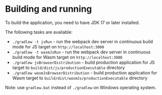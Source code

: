 # Building and running

To build the application, you need to have JDK 17 or later installed.

The following tasks are available:

- `./gradlew -t jsRun` - run the webpack dev server in continuous build mode for JS target on `http://localhost:3000`
- `./gradlew -t wasmJsRun` - run the webpack dev server in continuous build mode for Wasm target on `http://localhost:3000`
- `./gradlew jsBrowserDistribution` - build production application for JS target to `build/dist/js/productionExecutable` directory
- `./gradlew wasmJsBrowserDistribution` - build production application for Wasm target to `build/dist/wasmJs/productionExecutable` directory

Note: use `gradlew.bat` instead of `./gradlew` on Windows operating system.
